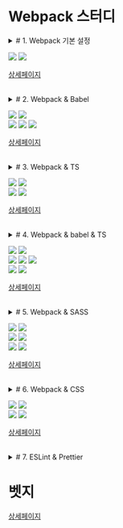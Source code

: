# Webpack 스터디

<details>
<summary># 1. Webpack 기본 설정</summary>

1. NPM 프로젝트 생성
2. ``webpack`` , ``webpack-cli`` 설치
3. ``index.html`` 과 ``app.js`` 파일 생성 및 작성
4. ``webpack.config.js`` 생성 및 설정
5. ``build`` 명령 등록
6. 빌드 실행
</details>

<img src="https://img.shields.io/badge/webpack-5.30.0-brightgreen"> <img src="https://img.shields.io/badge/webpack--cli-4.6.0-brightgreen">

[상세페이지](https://github.com/Chocobe/-Study-Webpack/tree/master/01-webpack-basic)


<br/>


<details>
<summary># 2. Webpack & Babel</summary>

1. Webpack 설정이 완료된 프로젝트 만들기 ([1. Webpack 기본설정](https://github.com/Chocobe/-Study-Webpack/tree/master/01-webpack-basic))
2. ``@babel/core`` , ``@babel/preset-env`` , ``babel-loader`` 설치
3. ``webpack.config.js`` 에 ``babel`` 설정
4. ``build`` 실행
5. ``babel`` 사용 전후 비교
</details>

<img src="https://img.shields.io/badge/webpack-5.30.0-brightgreen"> <img src="https://img.shields.io/badge/webpack--cli-4.6.0-brightgreen">
<br/>
<img src="https://img.shields.io/badge/%40babel%2Fcore-7.13.14-yellowgreen"> <img src="https://img.shields.io/badge/%40babel%2Fpreset--env-7.13.12-yellowgreen"> <img src="https://img.shields.io/badge/babel--loader-8.2.2-yellowgreen">

[상세페이지](https://github.com/Chocobe/-Study-Webpack/tree/master/02-webpack-babel)


<br/>


<details>
<summary># 3. Webpack & TS</summary>

1. Webpack 설정이 완료된 프로젝트 만들기 ([1. Webpack 기본설정](https://github.com/Chocobe/-Study-Webpack/tree/master/1.%20webpack%20%EA%B8%B0%EB%B3%B8%EC%84%A4%EC%A0%95))
2. ``index.html`` 생성 및 작성
3. ``app.ts`` 파일 생성 및 작성
4. ``typescript`` , ``ts-loader`` 설치
5. ``tsconfig.json`` 생성 및 설정
6. ``webpack.config.js`` 생성 및 설정
7. ``build`` 실행 및 확인
</details>

<img src="https://img.shields.io/badge/webpack-5.30.0-brightgreen"> <img src="https://img.shields.io/badge/webpack--cli-4.6.0-brightgreen">
<br/>
<img src="https://img.shields.io/badge/typescript-4.2.3-orange"> <img src="https://img.shields.io/badge/ts--loader-8.1.0-orange">

[상세페이지](https://github.com/Chocobe/-Study-Webpack/tree/master/03-webpack-ts)



<br/>



<details>
<summary># 4. Webpack & babel & TS</summary>

1. Webpack 설정이 완료된 프로젝트 만들기 ([1. Webpack 기본설정](https://github.com/Chocobe/-Study-Webpack/tree/master/1.%20webpack%20%EA%B8%B0%EB%B3%B8%EC%84%A4%EC%A0%95))
2. ``index.html`` 생성 및 작성
3. ``tsconfig.json`` 생성 및 작성
4. ``app.ts`` 생성 및 작성
5. 라이브러리 설치
6. ``webpack.config.js`` 에 ``Babel`` 설정
7. ``build`` 실행 및 확인
8. ``babel`` & ``typescript`` 연동시, 알아야 할 점
</details>

<img src="https://img.shields.io/badge/webpack-5.30.0-brightgreen"> <img src="https://img.shields.io/badge/webpack--cli-4.6.0-brightgreen">
<br/>
<img src="https://img.shields.io/badge/%40babel%2Fcore-7.13.14-yellowgreen"> <img src="https://img.shields.io/badge/%40babel%2Fpreset--env-7.13.12-yellowgreen"> <img src="https://img.shields.io/badge/babel--loader-8.2.2-yellowgreen">
<br/>
<img src="https://img.shields.io/badge/typescript-4.2.3-orange"> <img src="https://img.shields.io/badge/ts--loader-8.1.0-orange">

[상세페이지](https://github.com/Chocobe/-Study-Webpack/tree/master/04-webpack-babel-ts)



<br/>



<details>
<summary># 5. Webpack & SASS</summary>

1. Webpack 설정이 완료된 프로젝트 만들기 ([1. Webpack 기본설정](https://github.com/Chocobe/-Study-Webpack/tree/master/1.%20webpack%20%EA%B8%B0%EB%B3%B8%EC%84%A4%EC%A0%95))
2. 라이브러리 설치
3. ``webpack.config.js`` 에 ``sass-loader`` , ``css-loader`` , ``style-loader`` 설정
4. ``index.html`` 생성 및 작성
5. ``myStyle.sass`` 생성 및 작성
6. ``app.js`` 생성 및 작성
7. ``build`` 실행 및 확인
8. ``Webpack`` & ``SASS`` 연동시, 알아야 할 점
</details>

<img src="https://img.shields.io/badge/webpack-5.30.0-brightgreen"> <img src="https://img.shields.io/badge/webpack--cli-4.6.0-brightgreen">
<br/>
<img src="https://img.shields.io/badge/sass-1.32.8-blue"> <img src="https://img.shields.io/badge/sass--loader-11.0.1-blue">
<br/>
<img src="https://img.shields.io/badge/css--loader-5.2.0-blue"> <img src="https://img.shields.io/badge/style--loader-2.0.0-blue">

[상세페이지](https://github.com/Chocobe/-Study-Webpack/tree/master/05-webpack-sass)



<br/>



<details>
<summary># 6. Webpack & CSS</summary>

1. Webpack 설정이 완료된 프로젝트 만들기 ([1. Webpack 기본설정](https://github.com/Chocobe/-Study-Webpack/tree/master/1.%20webpack%20%EA%B8%B0%EB%B3%B8%EC%84%A4%EC%A0%95))
2. 라이브러리 설치
3. ``webpack.config.js`` 에 ``css-loader`` , ``style-loader`` 설정
4. ``index.html`` 생성 및 작성
5. ``myStyle.css`` 생성 및 작성
6. ``app.js`` 생성 및 작성
7. ``build`` 실행 및 확인
8. ``Webpack`` & ``CSS`` 연동시, 알아야 할 점
</details>

<img src="https://img.shields.io/badge/webpack-5.30.0-brightgreen"> <img src="https://img.shields.io/badge/webpack--cli-4.6.0-brightgreen">
<br/>
<img src="https://img.shields.io/badge/css--loader-5.2.0-blue"> <img src="https://img.shields.io/badge/style--loader-2.0.0-blue">

[상세페이지](https://github.com/Chocobe/-Study-Webpack/tree/master/06-webpack-css)




<br/>



<details>
<summary># 7. ESLint & Prettier</summary>

1. ``app.js`` 생성 및 작성
2. 라이브러리 설치
3. ``ESLint`` 초기화
4. ``.eslintrc.js`` 또는 ``.eslintrc.json`` 설정
5. ``VSCode 설정 (settings.json)`` 에 ``저장 시 자동수정 (autoFix)`` 설정
6. ``prettier`` 설정 추가
7. ``.eslintrc.json`` 설정시, 주의사항
</details>

# 벳지

[상세페이지](https://github.com/Chocobe/-Study-Webpack/tree/master/07-eslint-prettier)